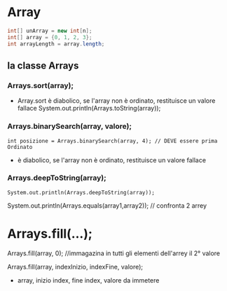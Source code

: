 # Array

```java
int[] unArray = new int[n];
int[] array = {0, 1, 2, 3};
int arrayLength = array.length;
```

## la classe Arrays
### Arrays.sort(array);      
- Array.sort è diabolico, se l'array non è ordinato, restituisce un valore fallace
System.out.println(Arrays.toString(array));

### Arrays.binarySearch(array, valore);
`int posizione = Arrays.binarySearch(array, 4); // DEVE essere prima Ordinato`
- è diabolico, se l'array non è ordinato, restituisce un valore fallace

### Arrays.deepToString(array);
`System.out.println(Arrays.deepToString(array));`

System.out.println(Arrays.equals(array1,array2));  // confronta 2 arrey

# Arrays.fill(...);
Arrays.fill(array, 0); //immagazina in tutti gli elementi dell'arrey il 2° valore

Arrays.fill(array, indexInizio, indexFine, valore);
- array, inizio index, fine index, valore da immetere
